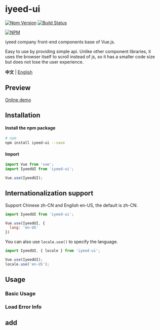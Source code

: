 # iyeed-ui
[![Npm Version](https://img.shields.io/npm/v/iyeed-ui)](https://www.npmjs.com/package/iyeed-ui) [![Build Status](https://img.shields.io/github/workflow/status/staticdeng/iyeed-ui/Node.js%20CI)](https://github.com/staticdeng/iyeed-ui/actions)

[![NPM](https://nodei.co/npm/iyeed-ui.png)](https://nodei.co/npm/iyeed-ui/)

iyeed company front-end components base of Vue.js.

Easy to use by providing simple api. Unlike other component libraries, it uses the browser itself to scroll instead of js, so it has a smaller code size but does not lose the user experience.

**中文** | [English](./README.en-US.md)

## Preview
[Online demo](https://haimalairen.github.io/)

## Installation

#### Install the npm package

```bash
# npm
npm install iyeed-ui --save
```

#### Import

```js
import Vue from 'vue';
import IyeedUI from 'iyeed-ui';

Vue.use(IyeedUI);
```

## Internationalization support

Support Chinese zh-CN and English en-US, the default is zh-CN.

```js
import IyeedUI from 'iyeed-ui';

Vue.use(IyeedUI, {
  lang: 'en-US'
})
```

You can also use `locale.use()` to specify the language.

```js
import IyeedUI, { locale } from 'iyeed-ui';

Vue.use(IyeedUI);
locale.use('en-US');
```

## Usage

### Basic Usage


### Load Error Info

## add

